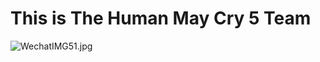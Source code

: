 # This is The Human May Cry 5 Team

![WechatIMG51.jpg](https://s2.loli.net/2024/10/25/i26do1VL7DeRkg3.jpg)
